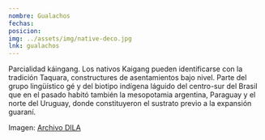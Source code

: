 ```yaml
---
nombre: Gualachos
fechas:
posicion: 
img: ../assets/img/native-deco.jpg
lnk: gualachos
---
```


<p>Parcialidad káingang. Los nativos Kaigang pueden identificarse con la tradición Taquara, constructures de asentamientos bajo nivel. Parte del grupo lingüístico gé y del biotipo indígena láguido del centro-sur del Brasil que en el pasado habitó también la mesopotamia argentina, Paraguay y el norte del Uruguay, donde constituyeron el sustrato previo a la expansión guaraní.</p>

<span>Imagen: <a href="http://www.caicyt-conicet.gov.ar/dila/files/original/d1a9079de9ff4da707dda948f7a048c0.jpg" target="blank_">Archivo DILA</a></span>